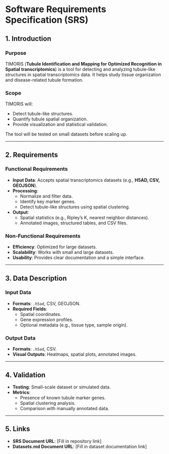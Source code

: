 # Software Requirements Specification (SRS)

## 1. Introduction

### Purpose
TIMORIS (**Tubule Identification and Mapping for Optimized Recognition in Spatial transcriptomics**) is a tool for detecting and analyzing tubule-like structures in spatial transcriptomics data. It helps study tissue organization and disease-related tubule formation.

### Scope
TIMORIS will:
- Detect tubule-like structures.
- Quantify tubule spatial organization.
- Provide visualization and statistical validation.

The tool will be tested on small datasets before scaling up.

---
## 2. Requirements

### Functional Requirements
- **Input Data**: Accepts spatial transcriptomics datasets (e.g., **H5AD, CSV, GEOJSON**).
- **Processing**:
  - Normalize and filter data.
  - Identify key marker genes.
  - Detect tubule-like structures using spatial clustering.
- **Output**:
  - Spatial statistics (e.g., Ripley’s K, nearest neighbor distances).
  - Annotated images, structured tables, and CSV files.

### Non-Functional Requirements
- **Efficiency**: Optimized for large datasets.
- **Scalability**: Works with small and large datasets.
- **Usability**: Provides clear documentation and a simple interface.

---
## 3. Data Description

### Input Data
- **Formats**: `.h5ad`, CSV, GEOJSON.
- **Required Fields**:
  - Spatial coordinates.
  - Gene expression profiles.
  - Optional metadata (e.g., tissue type, sample origin).

### Output Data
- **Formats**: `.h5ad`, CSV.
- **Visual Outputs**: Heatmaps, spatial plots, annotated images.

---
## 4. Validation

- **Testing**: Small-scale dataset or simulated data.
- **Metrics**:
  - Presence of known tubule marker genes.
  - Spatial clustering analysis.
  - Comparison with manually annotated data.

---
## 5. Links
- **SRS Document URL**: [Fill in repository link]
- **Datasets.md Document URL**: [Fill in dataset documentation link]
